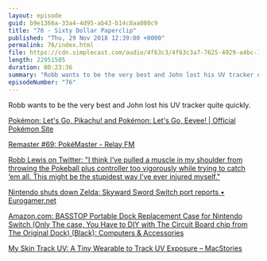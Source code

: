 ```yaml
---
layout: episode
guid: b9e1366a-33a4-4d95-ab43-b14c8aa080c9
title: "76 - Sixty Dollar Paperclip"
published: "Thu, 29 Nov 2018 12:39:00 +0000"
permalink: 76/index.html
file: https://cdn.simplecast.com/audio/4f63c3/4f63c3a7-7625-4929-a4bc-1ef4cdcbca06/162ebe32-332f-44be-bd57-8fa28146ae33/06337aec_tc.mp3?aid=rss_feed&feed=7Rzwf7P6
length: 22951505
duration: 00:23:36
summary: "Robb wants to be the very best and John lost his UV tracker quite quickly."
episodeNumber: "76"
---
```


Robb wants to be the very best and John lost his UV tracker quite quickly.

[Pokémon: Let's Go, Pikachu! and Pokémon: Let's Go, Eevee! | Official Pokémon Site](https://pokemonletsgo.pokemon.com/en-gb/)

[Remaster #69: PokéMaster - Relay FM](https://www.relay.fm/remaster/69)

[Robb Lewis on Twitter: "I think I’ve pulled a muscle in my shoulder from throwing the Pokeball plus controller too vigorously while trying to catch ‘em all. This might be the stupidest way I’ve ever injured myself."](https://twitter.com/rmlewisuk/status/1065217083955470336)

[Nintendo shuts down Zelda: Skyward Sword Switch port reports • Eurogamer.net](https://www.eurogamer.net/articles/2018-11-26-nintendo-fans-excited-by-zelda-skyward-sword-nintendo-switch-port-reports)

[Amazon.com: BASSTOP Portable Dock Replacement Case for Nintendo Switch (Only The case, You Have to DIY with The Circuit Board chip from The Original Dock) (Black): Computers & Accessories](https://www.amazon.com/gp/product/B071YVC3NJ/ref=oh_aui_detailpage_o03_s00?ie=UTF8&psc=1)

[My Skin Track UV: A Tiny Wearable to Track UV Exposure – MacStories](https://www.macstories.net/reviews/my-skin-track-uv-a-tiny-wearable-to-track-uv-exposure/)
